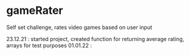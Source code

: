 # gameRater
Self set challenge, rates video games based on user input

23.12.21 : started project, created function for returning average rating, arrays for test purposes
01.01.22 : 
